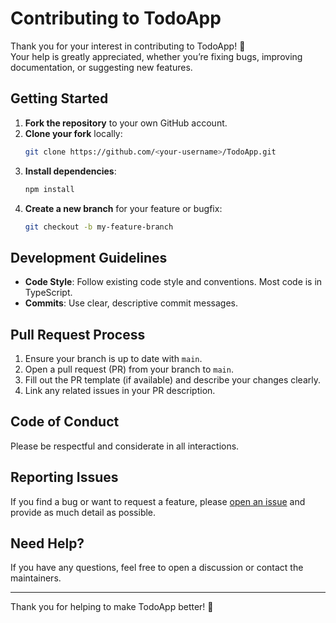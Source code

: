# Contributing to TodoApp

Thank you for your interest in contributing to TodoApp! 🎉  
Your help is greatly appreciated, whether you’re fixing bugs, improving documentation, or suggesting new features.

## Getting Started

1. **Fork the repository** to your own GitHub account.
2. **Clone your fork** locally:
   ```bash
   git clone https://github.com/<your-username>/TodoApp.git
   ```
3. **Install dependencies**:
   ```bash
   npm install
   ```
4. **Create a new branch** for your feature or bugfix:
   ```bash
   git checkout -b my-feature-branch
   ```

## Development Guidelines

- **Code Style**: Follow existing code style and conventions. Most code is in TypeScript.
- **Commits**: Use clear, descriptive commit messages.

## Pull Request Process

1. Ensure your branch is up to date with `main`.
2. Open a pull request (PR) from your branch to `main`.
3. Fill out the PR template (if available) and describe your changes clearly.
4. Link any related issues in your PR description.

## Code of Conduct

Please be respectful and considerate in all interactions.

## Reporting Issues

If you find a bug or want to request a feature, please [open an issue](https://github.com/Abhi0049k/TodoApp/issues) and provide as much detail as possible.

## Need Help?

If you have any questions, feel free to open a discussion or contact the maintainers.

---

Thank you for helping to make TodoApp better! 🚀

